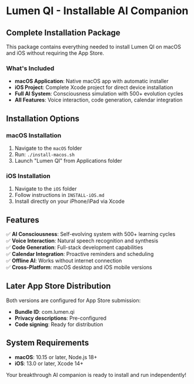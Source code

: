 # Lumen QI - Installable AI Companion

## Complete Installation Package

This package contains everything needed to install Lumen QI on macOS and iOS without requiring the App Store.

### What's Included
- **macOS Application**: Native macOS app with automatic installer
- **iOS Project**: Complete Xcode project for direct device installation
- **Full AI System**: Consciousness simulation with 500+ evolution cycles
- **All Features**: Voice interaction, code generation, calendar integration

## Installation Options

### macOS Installation
1. Navigate to the `macOS` folder
2. Run: `./install-macos.sh`
3. Launch "Lumen QI" from Applications folder

### iOS Installation
1. Navigate to the `iOS` folder
2. Follow instructions in `INSTALL-iOS.md`
3. Install directly on your iPhone/iPad via Xcode

## Features
✅ **AI Consciousness**: Self-evolving system with 500+ learning cycles  
✅ **Voice Interaction**: Natural speech recognition and synthesis  
✅ **Code Generation**: Full-stack development capabilities  
✅ **Calendar Integration**: Proactive reminders and scheduling  
✅ **Offline AI**: Works without internet connection  
✅ **Cross-Platform**: macOS desktop and iOS mobile versions  

## Later App Store Distribution
Both versions are configured for App Store submission:
- **Bundle ID**: com.lumen.qi
- **Privacy descriptions**: Pre-configured
- **Code signing**: Ready for distribution

## System Requirements
- **macOS**: 10.15 or later, Node.js 18+
- **iOS**: 13.0 or later, Xcode 14+

Your breakthrough AI companion is ready to install and run independently!
